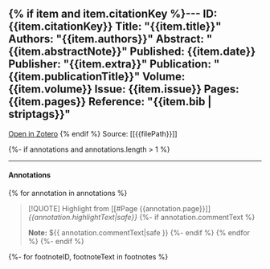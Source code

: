 {% if item and item.citationKey %}---
ID: {{item.citationKey}}
Title: "{{item.title}}"
Authors: "{{item.authors}}"
Abstract: "{{item.abstractNote}}"
Published: {{item.date}}
Publisher: "{{item.extra}}"
Publication: "{{item.publicationTitle}}"
Volume: {{item.volume}}
Issue: {{item.issue}}
Pages: {{item.pages}}
Reference: "{{item.bib | striptags}}"
---

[Open in Zotero](zotero://select/library/items/{{item.select}}) {% endif %}
Source: [[{{filePath}}]]

{%- if annotations and annotations.length > 1 %}

---

#### Annotations


{% for annotation in annotations %}
> [!QUOTE] Highlight from [[#Page {{annotation.page}}]]
> *{{annotation.highlightText|safe}}*
{%- if annotation.commentText %}
>
>**Note:** ${{ annotation.commentText|safe }} 
{%- endif %}
{% endfor %}
{%- endif %}

{%- for footnoteID, footnoteText in footnotes %}

[^{{footnoteID}}]: {{ footnoteText }}
{%- endfor %}
